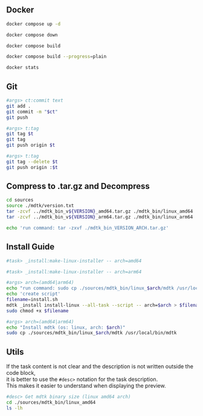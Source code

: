 
## Docker

~~~bash task:docker:up -- Start all container
docker compose up -d
~~~
~~~bash task:docker:down -- Down all container
docker compose down
~~~
~~~bash task:docker:build -- Build all container
docker compose build
~~~
~~~bash task:docker:build-plain -- Build all container (--progress=plain)
docker compose build --progress=plain
~~~
~~~bash task:docker:status
docker stats
~~~

## Git
~~~bash task:git:git-push -- Git add all & commit & push
#args> ct:commit text
git add .
git commit -m "$ct"
git push
~~~

~~~bash task:git:set-git-tag -- set git tag & push to GitHub
#args> t:tag
git tag $t
git tag
git push origin $t
~~~

~~~bash task:git:rm-git-tag -- remove git tag & push to GitHub
#args> t:tag
git tag --delete $t
git push origin :$t
~~~

## Compress to .tar.gz and Decompress

~~~bash task:tar.gz:compress -- Compress binary files
cd sources
source ./mdtk/version.txt
tar -zcvf ../mdtk_bin_v${VERSION}_amd64.tar.gz ./mdtk_bin/linux_amd64
tar -zcvf ../mdtk_bin_v${VERSION}_arm64.tar.gz ./mdtk_bin/linux_arm64
~~~
~~~bash task:tar.gz:decompress -- Decompress binary files
echo 'run command: tar -zxvf ./mdtk_bin_VERSION_ARCH.tar.gz'
~~~

## Install Guide

~~~bash task:install-guide:linux-amd64 -- Display command (amd64 arch)
#task> _install:make-linux-installer -- arch=amd64
~~~
~~~bash task:install-guide:linux-arm64 -- Display command (arm64 arch)
#task> _install:make-linux-installer -- arch=arm64
~~~

~~~bash task:_install:make-linux-installer
#args> arch=(amd64|arm64)
echo "run command: sudo cp ./sources/mdtk_bin/linux_$arch/mdtk /usr/local/bin/mdtk"
echo 'create script'
filename=install.sh
mdtk _install install-linux --all-task --script -- arch=$arch > $filename
sudo chmod +x $filename
~~~
~~~bash task:_install:install-linux
#args> arch=(amd64|arm64)
echo "Install mdtk (os: linux, arch: $arch)"
sudo cp ./sources/mdtk_bin/linux_$arch/mdtk /usr/local/bin/mdtk
~~~

## Utils

If the task content is not clear and the description is not written outside the code block,   
it is better to use the `#desc>` notation for the task description.  
This makes it easier to understand when displaying the preview.

~~~bash task:utils:size 
#desc> Get mdtk binary size (linux amd64 arch)
cd ./sources/mdtk_bin/linux_amd64
ls -lh
~~~
